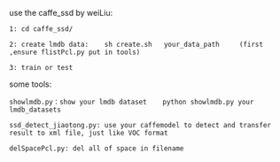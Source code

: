 use the caffe_ssd by weiLiu:

    1: cd caffe_ssd/
    
    2: create lmdb data:    sh create.sh   your_data_path     (first ,ensure flistPcl.py put in tools)
    
    3: train or test 
    
some tools:

    showlmdb.py：show your lmdb dataset    python showlmdb.py your lmdb_datasets
    
    ssd_detect_jiaotong.py: use your caffemodel to detect and transfer result to xml file, just like VOC format
    
    delSpacePcl.py: del all of space in filename
    
    
